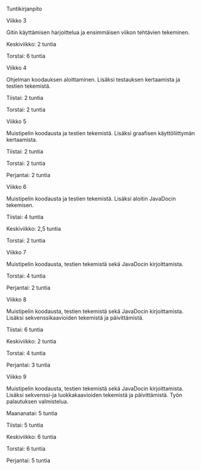 Tuntikirjanpito

Viikko 3

Gitin käyttämisen harjoittelua ja ensimmäisen viikon tehtävien tekeminen. 

Keskiviikko: 2 tuntia

Torstai: 6 tuntia

Viikko 4

Ohjelman koodauksen aloittaminen. Lisäksi testauksen kertaamista ja testien tekemistä.

Tiistai: 2 tuntia

Torstai: 2 tuntia

Viikko 5

Muistipelin koodausta ja testien tekemistä. Lisäksi graafisen käyttöliittymän kertaamista.

Tiistai: 2 tuntia

Torstai: 2 tuntia

Perjantai: 2 tuntia

Viikko 6

Muistipelin koodausta ja testien tekemistä. Lisäksi aloitin JavaDocin tekemisen.

Tiistai: 4 tuntia

Keskiviikko: 2,5 tuntia

Torstai: 2 tuntia

Viikko 7

Muistipelin koodausta, testien tekemistä sekä JavaDocin kirjoittamista.

Torstai: 4 tuntia

Perjantai: 2 tuntia

Viikko 8

Muistipelin koodausta, testien tekemistä sekä JavaDocin kirjoittamista. Lisäksi sekvenssikaavioiden tekemistä ja päivittämistä.

Tiistai: 6 tuntia

Keskiviikko: 2 tuntia

Torstai: 4 tuntia

Perjantai: 3 tuntia

Viikko 9

Muistipelin koodausta, testien tekemistä sekä JavaDocin kirjoittamista. Lisäksi sekvenssi-ja luokkakaavioiden tekemistä ja päivittämistä.
Työn palautuksen valmistelua.

Maananatai: 5 tuntia

Tiistai: 5 tuntia

Keskiviikko: 6 tuntia

Torstai: 6 tuntia

Perjantai: 5 tuntia
